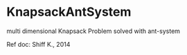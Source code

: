 # KnapsackAntSystem
multi dimensional Knapsack Problem solved with ant-system




Ref doc: Shiff K., 2014

